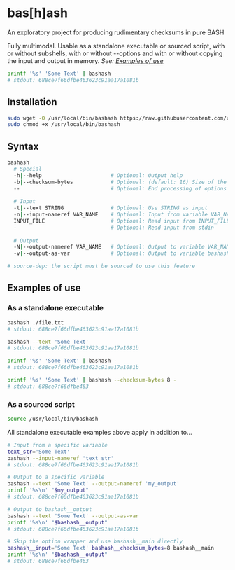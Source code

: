 # bas[h]ash
An exploratory project for producing rudimentary checksums in pure BASH

Fully multimodal. Usable as a standalone executable or sourced script, with or without subshells, with or without --options and with or without copying the input and output in memory.  *See: [Examples of use](https://github.com/ulfnic/bashash#examples-of-use)*
```bash
printf '%s' 'Some Text' | bashash -
# stdout: 688ce7f66dfbe463623c91aa17a1081b
```

## Installation
```bash
sudo wget -O /usr/local/bin/bashash https://raw.githubusercontent.com/ulfnic/bashash/main/bashash
sudo chmod +x /usr/local/bin/bashash
```

## Syntax
```bash
bashash
  # Special
  -h|--help                      # Optional: Output help
  -b|--checksum-bytes            # Optional: (default: 16) Size of the checksum in bytes
  --                             # Optional: End processing of options
  
  # Input
  -t|--text STRING               # Optional: Use STRING as input
  -n|--input-nameref VAR_NAME    # Optional: Input from variable VAR_NAME (source-dep)
  INPUT_FILE                     # Optional: Read input from INPUT_FILE
  -                              # Optional: Read input from stdin
  
  # Output
  -N|--output-nameref VAR_NAME   # Optional: Output to variable VAR_NAME (source-dep)
  -v|--output-as-var             # Optional: Output to variable bashash__output (source-dep)

# source-dep: the script must be sourced to use this feature
```

## Examples of use

### As a standalone executable
```bash
bashash ./file.txt
# stdout: 688ce7f66dfbe463623c91aa17a1081b

bashash --text 'Some Text'
# stdout: 688ce7f66dfbe463623c91aa17a1081b

printf '%s' 'Some Text' | bashash -
# stdout: 688ce7f66dfbe463623c91aa17a1081b

printf '%s' 'Some Text' | bashash --checksum-bytes 8 -
# stdout: 688ce7f66dfbe463
```

### As a sourced script
```bash
source /usr/local/bin/bashash
```
All standalone executable examples above apply in addition to...
```bash
# Input from a specific variable
text_str='Some Text'
bashash --input-nameref 'text_str'
# stdout: 688ce7f66dfbe463623c91aa17a1081b

# Output to a specific variable
bashash --text 'Some Text' --output-nameref 'my_output'
printf '%s\n' "$my_output"
# stdout: 688ce7f66dfbe463623c91aa17a1081b

# Output to bashash__output
bashash --text 'Some Text' --output-as-var
printf '%s\n' "$bashash__output"
# stdout: 688ce7f66dfbe463623c91aa17a1081b

# Skip the option wrapper and use bashash__main directly
bashash__input='Some Text' bashash__checksum_bytes=8 bashash__main
printf '%s\n' "$bashash__output"
# stdout: 688ce7f66dfbe463
```
